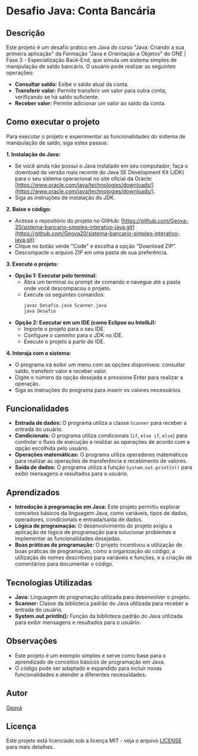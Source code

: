 # Desafio Java: Conta Bancária

## Descrição

Este projeto é um desafio prático em Java do curso "Java: Criando a sua primeira aplicação" da Formação "Java e Orientação a Objetos" do ONE | Fase 3 - Especialização Back-End,
que simula um sistema simples de manipulação de saldo bancário. O usuário pode realizar as seguintes operações:

* **Consultar saldo:** Exibe o saldo atual da conta.
* **Transferir valor:** Permite transferir um valor para outra conta, verificando se há saldo suficiente.
* **Receber valor:** Permite adicionar um valor ao saldo da conta.

## Como executar o projeto

Para executar o projeto e experimentar as funcionalidades do sistema de manipulação de saldo, siga estes passos:

**1. Instalação do Java:**

* Se você ainda não possui o Java instalado em seu computador, faça o download da versão mais recente do Java SE Development Kit (JDK) para o seu sistema operacional no site oficial da Oracle: [https://www.oracle.com/java/technologies/downloads/](https://www.oracle.com/java/technologies/downloads/).
* Siga as instruções de instalação do JDK.

**2. Baixe o código:**

* Acesse o repositório do projeto no GitHub: [https://github.com/Geova-20/sistema-bancario-simples-interativo-java.git](https://github.com/Geova20/sistema-bancario-simples-interativo-java.git)
* Clique no botão verde "Code" e escolha a opção "Download ZIP".
* Descompacte o arquivo ZIP em uma pasta de sua preferência.

**3. Execute o projeto:**

* **Opção 1: Executar pelo terminal:**
    * Abra um terminal ou prompt de comando e navegue até a pasta onde você descompacou o projeto.
    * Execute os seguintes comandos:
        ```bash
        javac Desafio.java Scanner.java
        java Desafio
        ```
* **Opção 2: Executar em um IDE (como Eclipse ou IntelliJ):**
    * Importe o projeto para o seu IDE.
    * Configure o caminho para o JDK no IDE.
    * Execute o projeto a partir do IDE.

**4. Interaja com o sistema:**

* O programa irá exibir um menu com as opções disponíveis: consultar saldo, transferir valor e receber valor.
* Digite o número da opção desejada e pressione Enter para realizar a operação.
* Siga as instruções do programa para inserir os valores necessários.

## Funcionalidades

* **Entrada de dados:** O programa utiliza a classe `Scanner` para receber a entrada do usuário.
* **Condicionais:** O programa utiliza condicionais (`if`, `else if`, `else`) para controlar o fluxo de execução e realizar as operações de acordo com a opção escolhida pelo usuário.
* **Operações matemáticas:** O programa utiliza operadores matemáticos para realizar as operações de transferência e recebimento de valores.
* **Saída de dados:** O programa utiliza a função `System.out.println()` para exibir mensagens e resultados para o usuário.

## Aprendizados

* **Introdução à programação em Java:** Este projeto permitiu explorar conceitos básicos da linguagem Java, como variáveis, tipos de dados, operadores, condicionais e entrada/saída de dados.
* **Lógica de programação:** O desenvolvimento do projeto exigiu a aplicação de lógica de programação para solucionar problemas e implementar as funcionalidades desejadas.
* **Boas práticas de programação:** O projeto incentivou a utilização de boas práticas de programação, como a organização do código, a utilização de nomes descritivos para variáveis e funções, e a criação de comentários para documentar o código.

## Tecnologias Utilizadas

* **Java:** Linguagem de programação utilizada para desenvolver o projeto.
* **Scanner:** Classe da biblioteca padrão do Java utilizada para receber a entrada do usuário.
* **System.out.println():** Função da biblioteca padrão do Java utilizada para exibir mensagens e resultados para o usuário.

## Observações

* Este projeto é um exemplo simples e serve como base para o aprendizado de conceitos básicos de programação em Java.
* O código pode ser adaptado e expandido para incluir novas funcionalidades e atender a diferentes necessidades.

## Autor

[Geová](https://www.linkedin.com/in/geov%C3%A1-junior-hermenegildo/)

## Licença

Este projeto está licenciado sob a licença MIT - veja o arquivo [LICENSE](https://github.com/Geova20/sistema-bancario-simples-interativo-java/blob/master/LICENSE) para mais detalhes.
